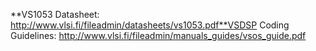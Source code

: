 **VS1053 Datasheet:
http://www.vlsi.fi/fileadmin/datasheets/vs1053.pdf**VSDSP Coding Guidelines:
http://www.vlsi.fi/fileadmin/manuals_guides/vsos_guide.pdf
